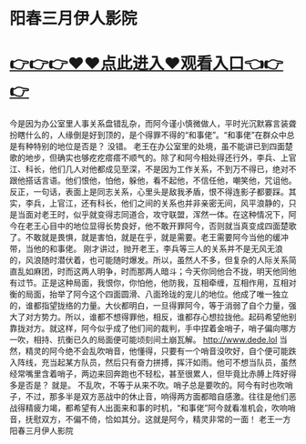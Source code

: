 # 阳春三月伊人影院

# <a href="https://github.com/xiaopoe/lesi/issues/1">👉👉👉♥♥点此进入♥观看入口👈👉👉</a>

今是因为办公室里人事关系盘错乱杂，而阿今谨小慎微做人，平时光沉默寡言装聋扮瞎什么的，人缘倒是好到顶的，是个得罪不得的“和事佬”。“和事佬”在群众中总是有种特别的地位是否是？
没错。
老王在办公室里的处境，虽不能讲已到四面楚歌的地步，但确实也够疙疙瘩瘩不顺气的。除了和阿今相处得还行外，李兵、上官江、科长，他们几人对他都成见至深，不是因为工作关系，不到万不得已，绝对不跟他搭话言语。他们恨他，怕他，躲他，看不起他，不信任他，嘲笑他，咒诅他。反正，一句话，表面上是同志关系，心里头是敌我矛盾，恨不得连影子都要踩。其实，李兵，上官江，还有科长，他们之间的关系也并非亲密无间，风平浪静的，只是当面对老王时，似乎就变得志同道合，攻守联盟，浑然一体。在这种情况下，阿今在老王心目中的地位显得长势良好，他不敢开罪阿今，否则就当真变成四面楚歌了。不敢就是畏惧，就是害怕，就是在乎，就是需要。老王需要阿今当他的缓冲带，当他的和事佬。
刚才讲过，抛开老王，李兵等三人的关系并不是无风无浪的，风浪随时潜伏着，也可能随时爆发。所以，虽然人不多，但复杂的人际关系简直乱如麻团，时而这两人明争，时而那两人暗斗；今天你同他合不拢，明天他同他有过节。正是这种局面，我恨你，你怕他，他防我，互相牵缠，互相作用，互相对衡的局面，抬举了阿今这个四面圆滑、八面玲珑的宠儿的地位。他成了唯一独立的，谁都指望拢络的力量。大伙都明白，一旦得罪阿今，等于消弱了自个力量，强大了对方势力。所以，谁都不想得罪他，相反，谁都存心想拉拢他。起码希望他别靠拢对方。就这样，阿今似乎成了他们间的裁判，手中捏着金哨子，哨子偏向哪方一吹，相持、抗衡已久的局面便可能顷刻间土崩瓦解。
http://www.dede.lol
当然，精灵的阿今绝不会乱吹哨音，他懂得，只要有一个哨音没吹好，自个便可能跌入阵线，充当起某方队员，然后只有奋力拼搏，挥汗如雨。他可不想当队员，虽然经常嘴里含着哨子，两边来回奔跑也不轻松，甚至很累人，但毕竟比赤膊上阵好得多是否是？
就是。
不乱吹，不等于从来不吹。哨子总是要吹的。阿今有时也吹哨子，不过，那多半是双方恶战中的休止音，响得两方面都暗自感激。往往是他们恶战得精疲力竭，都希望有人出面来和事的时机，“和事佬”阿今就看准机会，吹响哨音，抚慰双方，不偏不倚，恰如其分。这就是阿今，精灵非常的一面！
老王一方
阳春三月伊人影院
